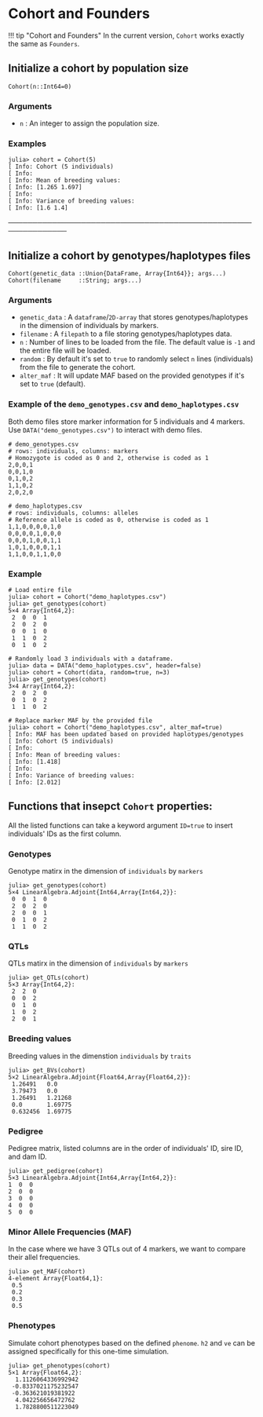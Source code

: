 # Cohort and Founders

!!! tip "Cohort and Founders"
    In the current version, `Cohort` works exactly the same as `Founders`.

## Initialize a cohort by population size
    Cohort(n::Int64=0)

### Arguments
- `n` : An integer to assign the population size.

### Examples
```jldoctest
julia> cohort = Cohort(5)
[ Info: Cohort (5 individuals)
[ Info:
[ Info: Mean of breeding values:
[ Info: [1.265 1.697]
[ Info:
[ Info: Variance of breeding values:
[ Info: [1.6 1.4]
```
──────────────────────────────────────────────────────────────
## Initialize a cohort by genotypes/haplotypes files
    Cohort(genetic_data ::Union{DataFrame, Array{Int64}}; args...)
    Cohort(filename     ::String; args...)

### Arguments
- `genetic_data` : A `dataframe`/`2D-array` that stores genotypes/haplotypes in the dimension of individuals by markers.
- `filename` : A `filepath` to a file storing genotypes/haplotypes data.
- `n` : Number of lines to be loaded from the file. The default value is `-1` and the entire file will be loaded.
- `random` : By default it's set to `true` to randomly select `n` lines (individuals) from the file to generate the cohort.
- `alter_maf` : It will update MAF based on the provided genotypes if it's set to `true` (default).

### Example of the `demo_genotypes.csv` and `demo_haplotypes.csv`
Both demo files store marker information for 5 individuals and 4 markers.
Use `DATA("demo_genotypes.csv")` to interact with demo files.
```
# demo_genotypes.csv
# rows: individuals, columns: markers
# Homozygote is coded as 0 and 2, otherwise is coded as 1
2,0,0,1
0,0,1,0
0,1,0,2
1,1,0,2
2,0,2,0

# demo_haplotypes.csv
# rows: individuals, columns: alleles
# Reference allele is coded as 0, otherwise is coded as 1
1,1,0,0,0,0,1,0
0,0,0,0,1,0,0,0
0,0,0,1,0,0,1,1
1,0,1,0,0,0,1,1
1,1,0,0,1,1,0,0
```

### Example
```jldoctest
# Load entire file
julia> cohort = Cohort("demo_haplotypes.csv")
julia> get_genotypes(cohort)
5×4 Array{Int64,2}:
 2  0  0  1
 2  0  2  0
 0  0  1  0
 1  1  0  2
 0  1  0  2

# Randomly load 3 individuals with a dataframe.
julia> data = DATA("demo_haplotypes.csv", header=false)
julia> cohort = Cohort(data, random=true, n=3)
julia> get_genotypes(cohort)
3×4 Array{Int64,2}:
 2  0  2  0
 0  1  0  2
 1  1  0  2

# Replace marker MAF by the provided file
julia> cohort = Cohort("demo_haplotypes.csv", alter_maf=true)
[ Info: MAF has been updated based on provided haplotypes/genotypes
[ Info: Cohort (5 individuals)
[ Info:
[ Info: Mean of breeding values:
[ Info: [1.418]
[ Info:
[ Info: Variance of breeding values:
[ Info: [2.012]
```

## Functions that insepct `Cohort` properties:
All the listed functions can take a keyword argument `ID=true` to insert individuals' IDs as the first column.

### Genotypes
Genotype matirx in the dimension of `individuals` by `markers`
```jldoctest
julia> get_genotypes(cohort)
5×4 LinearAlgebra.Adjoint{Int64,Array{Int64,2}}:
 0  0  1  0
 2  0  2  0
 2  0  0  1
 0  1  0  2
 1  1  0  2
```
### QTLs
QTLs matirx in the dimension of `individuals` by `markers`
```jldoctest
julia> get_QTLs(cohort)
5×3 Array{Int64,2}:
 2  2  0
 0  0  2
 0  1  0
 1  0  2
 2  0  1
```
### Breeding values
Breeding values in the dimenstion `individuals` by `traits`
```jldoctest
julia> get_BVs(cohort)
5×2 LinearAlgebra.Adjoint{Float64,Array{Float64,2}}:
 1.26491   0.0
 3.79473   0.0
 1.26491   1.21268
 0.0       1.69775
 0.632456  1.69775
```
### Pedigree
Pedigree matrix, listed columns are in the order of individuals' ID, sire ID, and dam ID.
```jldoctest
julia> get_pedigree(cohort)
5×3 LinearAlgebra.Adjoint{Int64,Array{Int64,2}}:
1  0  0
2  0  0
3  0  0
4  0  0
5  0  0
```

### Minor Allele Frequencies (MAF)
In the case where we have 3 QTLs out of 4 markers, we want to compare their allel frequencies.

```jldoctest
julia> get_MAF(cohort)
4-element Array{Float64,1}:
 0.5
 0.2
 0.3
 0.5
```

### Phenotypes
Simulate cohort phenotypes based on the defined `phenome`. `h2` and `ve` can be assigned specifically for this one-time simulation.
```jldoctest
julia> get_phenotypes(cohort)
5×1 Array{Float64,2}:
  1.1126064336992942
 -0.8337021175232547
 -0.363621019381922
  4.042256656472762
  1.7828800511223049
```